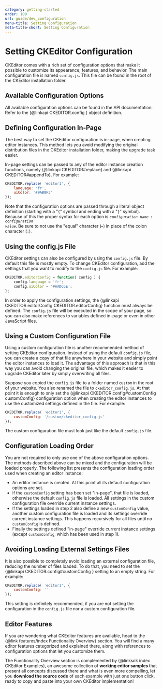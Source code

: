 ```yaml
---
category: getting-started
order: 100
url: guide/dev_configuration
menu-title: Setting Configuration
meta-title-short: Setting Configuration
---
```

<!--
Copyright (c) 2003-2019, CKSource - Frederico Knabben. All rights reserved.
For licensing, see LICENSE.md.
-->

# Setting CKEditor Configuration

CKEditor comes with a rich set of configuration options that make it possible to customize its appearance, features, and behavior. The main configuration file is named `config.js`. This file can be found in the root of the CKEditor installation folder.

## Available Configuration Options

All available configuration options can be found in the API documentation. Refer to the {@linkapi CKEDITOR.config } object definition.

## Defining Configuration In-Page

The best way to set the CKEditor configuration is in-page, when creating editor instances. This method lets you avoid modifying the original distribution files in the CKEditor installation folder, making the upgrade task easier.

In-page settings can be passed to any of the editor instance creation functions, namely {@linkapi CKEDITOR#replace} and {@linkapi CKEDITOR#appendTo}. For example:

``` js
CKEDITOR.replace( 'editor1', {
    language: 'fr',
    uiColor: '#9AB8F3'
});
```

Note that the configuration options are passed through a literal object definition (starting with a "`{`" symbol and ending with a "`}`" symbol). Because of this the proper syntax for each option is <code><i>configuration name</i> : <i>configuration value</i></code>. Be sure to not use the "equal" character (`=`) in place of the colon character (`:`).

## Using the config.js File

CKEditor settings can also be configured by using the `config.js` file. By default this file is mostly empty. To change CKEditor configuration, add the settings that you want to modify to the `config.js` file. For example:

``` js
CKEDITOR.editorConfig = function( config ) {
    config.language = 'fr';
    config.uiColor = '#AADC6E';
};
```

In order to apply the configuration settings, the {@linkapi CKEDITOR.editorConfig CKEDITOR.editorConfig} function must always be defined. The `config.js` file will be executed in the scope of your page, so you can also make references to variables defined in-page or even in other JavaScript files.

## Using a Custom Configuration File

Using a custom configuration file is another recommended method of setting CKEditor configuration. Instead of using the default `config.js` file, you can create a copy of that file anywhere in your website and simply point the editor instances to load it. The advantage of this approach is that in this way you can avoid changing the original file, which makes it easier to upgrade CKEditor later by simply overwriting all files.

Suppose you copied the `config.js` file to a folder named `custom` in the root of your website. You also renamed the file to `ckeditor_config.js`. At that point it is enough to only set the {@linkapi CKEDITOR.config#customConfig customConfig} configuration option when creating the editor instances to use the customized settings defined in the file. For example:

``` js
CKEDITOR.replace( 'editor1', {
    customConfig: '/custom/ckeditor_config.js'
});
```

The custom configuration file must look just like the default `config.js` file.

## Configuration Loading Order

You are not required to only use one of the above configuration options. The methods described above can be mixed and the configuration will be loaded properly. The following list presents the configuration loading order used when creating an editor instance:

 * An editor instance is created. At this point all its default configuration options are set.
 * If the `customConfig` setting has been set "in-page", that file is loaded, otherwise the default `config.js` file is loaded. All settings in the custom configuration file override current instance settings.
 * If the settings loaded in step 2 also define a new `customConfig` value, another custom configuration file is loaded and its settings override current instance settings. This happens recursively for all files until no `customConfig` is defined.
 * Finally the settings defined "in-page" override current instance settings (except `customConfig`, which has been used in step 1).

## Avoiding Loading External Settings Files

It is also possible to completely avoid loading an external configuration file, reducing the number of files loaded. To do that, you need to set the {@linkapi CKEDITOR.config#customConfig } setting to an empty string. For example:

``` js
CKEDITOR.replace( 'editor1', {
    customConfig: ''
});
```

This setting is definitely recommended, if you are not setting the configuration in the `config.js` file nor a custom configuration file.

## Editor Features

If you are wondering what CKEditor features are available, head to the {@link features/index Functionality Overview} section. You will find a many editor features categorized and explained there, along with references to configuration options that let you customize them.

The Functionality Overview section is complemented by {@linksdk index CKEditor Examples}, an awesome collection of **working editor samples** that present all concepts discussed there and what is even more compelling, let you **download the source code** of each example with just one button click, ready to copy and paste into your own CKEditor implementation!
